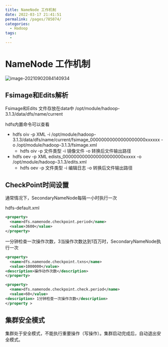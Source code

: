 ```yaml
---
title: NameNode 工作机制
date: 2022-03-17 21:41:51
permalink: /pages/785074/
categories:
  - Hadoop
tags:
  - 
---
```

# NameNode 工作机制

![image-20210902084140934](https://gitee.com/Iekrwh/md-images/raw/master/images/image-20210902084140934-16305433062361.png)

## Fsimage和Edits解析

Fsimage和Edits 文件存放在data中 /opt/module/hadoop-3.1.3/data/dfs/name/current

hdfs内置命令可以查看

- hdfs oiv -p  XML -i /opt/module/hadoop-3.1.3/data/dfs/name/current/fsimage_00000000000000000000xxxxxx -o /opt/module/hadoop-3.1.3/fsimage.xml
  - hdfs oiv -p 文件类型 -i 镜像文件 -o 转换后文件输出路径
- hdfs oev -p XML edists_0000000000000000000000xxxxx -o /opt/module/hadoop-3.1.3/edits.xml
  - hdfs oev -p 文件类型 -i 编辑日志 -o 转换后文件输出路径







## CheckPoint时间设置

通常情况下，SecondaryNameNode每隔一小时执行一次

hdfs-default.xml

```xml
<property>
  <name>dfs.namenode.checkpoint.period</name>
  <value>3600</value>
</property>
```

一分钟检查一次操作次数，3当操作次数达到1百万时，SecondaryNameNode执行一次

```xml
<property>
  <name>dfs.namenode.checkpoint.txns</name>
  <value>1000000</value>
<description>操作动作次数</description>
</property>

<property>
  <name>dfs.namenode.checkpoint.check.period</name>
  <value>60</value>
<description> 1分钟检查一次操作次数</description>
</property >

```



## 集群安全模式

集群处于安全模式，不能执行重要操作（写操作）。集群启动完成后，自动退出安全模式。




